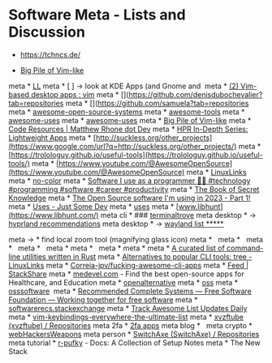 # Software Meta - Lists and Discussion
* https://tchncs.de/

* [Big Pile of Vim-like](https://vim.reversed.top/)

meta *  [LL](https://www.linuxlinks.com/)
meta * [ ]  → look at KDE Apps (and Gnome and [](https://www.xfce.org/projects)
meta * [(2) Vim-based desktop apps : vim](https://www.reddit.com/r/vim/comments/zacm9i/vimbased_desktop_apps/)
meta * [](https://github.com/denisdubochevalier?tab=repositories
meta * [](https://github.com/samuela?tab=repositories
meta * [awesome-open-source-systems](https://github.com/ishanvyas22/awesome-open-source-systems)
meta * [awesome-tools](https://github.com/kodsnack/awesome-tools)
meta * [awesome-uses](https://github.com/tvanantwerp/awesome-uses)
meta * [awesome-uses](https://github.com/wesbos/awesome-uses)
meta * [Big Pile of Vim-like](https://vim.reversed.top/)
meta * [Code Resources | Matthew Rhone dot Dev](https://matthewrhone.dev/resources/)
meta * [HPR In-Depth Series: Lightweight Apps](https://www.google.com/url?q=http://hackerpublicradio.org/series.php?id%3D11)
meta * [http://suckless.org/other_projects](https://www.google.com/url?q=http://suckless.org/other_projects/)
meta * [https://trolologuy.github.io/useful-tools](https://trolologuy.github.io/useful-tools/)
meta * [https://www.youtube.com/@AwesomeOpenSource](https://www.youtube.com/@AwesomeOpenSource)
meta * [LinuxLinks](https://www.linuxlinks.com/)
meta * [no-color](https://no-color.org/)
meta * [Software I use as a programmer 👩‍💻 #technology #programming #software #career #productivity](https://youtube.com/shorts/TBXZNx4S8vk?feature%3Dshare)
meta * [The Book of Secret Knowledge](https://github.com/trimstray/the-book-of-secret-knowledge)
meta * [The Open Source software I'm using in 2023 - Part 1!](https://www.youtube.com/watch?v%3DoLrwk07zZ0Y)
meta * [Uses - Just Some Dev](https://www.iamdeveloper.com/pages/uses/)
meta * [uses](https://uses.tech/)
meta * [www.libhunt](https://www.libhunt.com/)
meta cli * ### [terminaltrove](https://terminaltrove.com/)
meta desktop * -> [hyprland recommendations](https://wiki.hyprland.org/Useful-Utilities/)
meta desktop * -> [wayland list *****](https://arewewaylandyet.com/)

meta -> * find local zoom tool (magnifying glass icon)
meta * [](https://alternativeto.net/software/anytype/?license%3Dopensource) 
meta * [](https://dev.to/anmolbaranwal/shortcut-to-find-open-source-projects-100x-faster-3lje) 
meta * [](https://dev.to/madza/19-github-repositories-every-developer-should-bookmark-13bd) 
meta * [](https://dev.to/opensauced/what-is-your-favorite-open-source-alternative-to-proprietary-software-fa2) 
meta * [](https://samwho.dev/numbers/)
meta * [](https://t3n.de/news/kostenfreie-open-source-alternativen-anwendungen-finden-1596126/) 
meta * [](https://til.simonwillison.net/python/stdlib-cli-tools)
meta * [](https://www.techradar.com/best/best-open-source-software)
meta * [A curated list of command-line utilities written in Rust](https://gist.github.com/sts10/daadbc2f403bdffad1b6d33aff016c0a)
meta * [Alternatives to popular CLI tools: tree - LinuxLinks](https://www.linuxlinks.com/alternatives-popular-cli-tools-tree/)
meta * [Correia-jpv/fucking-awesome-cli-apps](https://github.com/Correia-jpv/fucking-awesome-cli-apps)
meta * [Feed | StackShare](https://stackshare.io/feed)
meta * [medevel.com](https://medevel.com/) - Find the best open-source apps for Healthcare, and Education
meta * [openalternative](https://openalternative.co/)
meta * [oss](https://dev.to/opensauced/what-is-your-favorite-open-source-alternative-to-proprietary-software-fa2)
meta * [osssoftware](https://osssoftware.org/) 
meta * [Recommended Complete Systems — Free Software Foundation — Working together for free software](https://www.fsf.org/resources/hw/systems)
meta * [softwarerecs.stackexchange](https://softwarerecs.stackexchange.com/)
meta * [Track Awesome List Updates Daily](https://www.trackawesomelist.com/)
meta * [vim-keybindings-everywhere-the-ultimate-list](https://github.com/erikw/vim-keybindings-everywhere-the-ultimate-list)
meta * [xvzftube (xvzftube) / Repositories](https://github.com/xvzftube?tab%3Drepositories)
meta 2fa * [2fa apps](https://2fa.directory/de/)
meta blog * [](https://blog.osteele.com/2004/11/ides) 
meta crypto * [webHackersWeapons](https://github.com/hahwul/WebHackersWeapons)
meta person * [SwitchAxe (SwitchAxe) / Repositories](https://github.com/SwitchAxe?tab%3Drepositories)
meta tutorial * [r-pufky](https://r-pufky.github.io/docs/index.html) - Docs: A Collection of Setup Notes
meta * The New Stack
